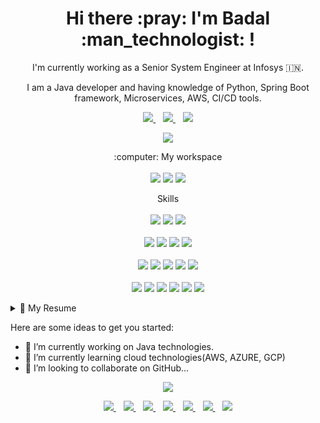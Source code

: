 
<h1 align='center'>
  Hi there :pray: I'm Badal :man_technologist: !
</h1>
<p align='center'>
  I'm currently working as a Senior System Engineer at Infosys 🇮🇳.
</p>
<p align='center'>I am a Java developer and having knowledge of Python, Spring Boot framework, Microservices, AWS, CI/CD tools.

<p align='center'>
  
  <a href="https://www.linkedin.com/in/badalsde/">
    <img src="https://img.shields.io/badge/linkedin-%230077B5.svg?&style=for-the-badge&logo=linkedin&logoColor=white" />
  </a>&nbsp;&nbsp;
  <a href="https://instagram.com/badalsde">
    <img src="https://img.shields.io/badge/instagram-%23E4405F.svg?&style=for-the-badge&logo=instagram&logoColor=white" />        
  </a>&nbsp;&nbsp;
  <a href="https://portfolio-iqzm.onrender.com">
    <img src="https://img.shields.io/badge/Portfolio-000000?style=for-the-badge&logo=About.me&logoColor=white" />        
  </a>
</p>

<p align='center'>
  <a href="#"><img src="https://github-readme-stats-git-masterrstaa-rickstaa.vercel.app/api?username=badalsde&theme=radical"></a>
</p>

<p align='center'>
  :computer: My workspace<br/><br/>
  <img src="https://img.shields.io/badge/Ubuntu-%230078D6.svg?&style=for-the-badge&logo=Ubuntu&logoColor=white" />
  <img src="https://img.shields.io/badge/intel-core%20i5%2010th-%230071C5.svg?&style=for-the-badge&logo=intel&logoColor=white" />
  <img src="https://img.shields.io/badge/RAM-12GB-%230071C5.svg?&style=for-the-badge&logoColor=white" />
</p>

<p align='center'> Skills <br><br>
  
  <img src="https://img.shields.io/badge/java-%23ED8B00.svg?style=for-the-badge&logo=openjdk&logoColor=white" />
  <img src="https://img.shields.io/badge/python-3670A0?style=for-the-badge&logo=python&logoColor=ffdd54" />
  <img src="https://img.shields.io/badge/shell_script-%23121011.svg?style=for-the-badge&logo=gnu-bash&logoColor=white"/><br><br>
  <img src="https://img.shields.io/badge/spring-%236DB33F.svg?style=for-the-badge&logo=spring&logoColor=white)" />
  <img src="https://img.shields.io/badge/Apache%20Kafka-000?style=for-the-badge&logo=apachekafka" />
  <img src="https://img.shields.io/badge/flask-%23000.svg?style=for-the-badge&logo=flask&logoColor=white" />
  <img src="https://img.shields.io/badge/AWS-%23FF9900.svg?style=for-the-badge&logo=amazon-aws&logoColor=white" /><br><br>
  <img src="https://img.shields.io/badge/HTML5-E34F26?style=for-the-badge&logo=html5&logoColor=white" />
  <img src="https://img.shields.io/badge/CSS3-1572B6?style=for-the-badge&logo=css3&logoColor=white" />
  <img src="https://img.shields.io/badge/Bootstrap-563D7C?style=for-the-badge&logo=bootstrap&logoColor=white" />
  <img src="https://img.shields.io/badge/MySQL-005C84?style=for-the-badge&logo=mysql&logoColor=white" />
  <img src="https://img.shields.io/badge/Oracle-F80000?style=for-the-badge&logo=Oracle&logoColor=white" /><br><br>
  <img src="https://img.shields.io/badge/Jira-0052CC?style=for-the-badge&logo=Jira&logoColor=white" />
  <img src="https://img.shields.io/badge/GIT-E44C30?style=for-the-badge&logo=git&logoColor=white" />
  <img src="https://img.shields.io/badge/Bitbucket-0747a6?style=for-the-badge&logo=bitbucket&logoColor=white" />
  <img src="https://img.shields.io/badge/TeamCity-000000?style=for-the-badge&logo=TeamCity&logoColor=white" />
  <img src="https://img.shields.io/badge/docker-%230db7ed.svg?style=for-the-badge&logo=docker&logoColor=white" />
  <img src="https://img.shields.io/badge/jenkins-%232C5263.svg?style=for-the-badge&logo=jenkins&logoColor=white" />

</p>


<details>
  <summary>📃 My Resume </summary>


## Education

- :man_student: **Computer Science & Engineering**\
  :calendar: 2016 - 2020\
  :school: **Gyan Ganga Collge of Technology** - Jabalpur

## Experience
  
- :technologist:**Senior System Engineer**\
  :calendar: 09/2021 - present\
  :office: **Infosys Limited** - Pune
  
- :technologist:**Python Developer**\
  :calendar: 07/2021 - 08/2021\
  :office: **RodadCast Technology** -New Delhi
  
- :technologist:**Associate Analyst**\
  :calendar: 06/2021 - 07/2021\
  :office: **Global Logic** -Gurugram
</details>


Here are some ideas to get you started:

- 🔭 I’m currently working on Java technologies.
- 🌱 I’m currently learning cloud technologies(AWS, AZURE, GCP)
- 👯 I’m looking to collaborate on GitHub...

<p align='center'>
  <a href="#"><img src="https://github-readme-activity-graph.cyclic.app/graph?username=badalsde&theme=tokyo-night"></a>
</p>
<p align='center'>
<a href="https://medium.com/@badalsde/">
    <img src="https://img.shields.io/badge/Medium-12100E?style=for-the-badge&logo=medium&logoColor=white" />
  </a>&nbsp;&nbsp;
<a href="https://www.kaggle.com/badal25">
    <img src="https://img.shields.io/badge/Kaggle-20BEFF?style=for-the-badge&logo=Kaggle&logoColor=white" />
  </a>&nbsp;&nbsp;
  <a href="https://twitter.com/badalsde">
    <img src="https://img.shields.io/badge/Twitter-1DA1F2?style=for-the-badge&logo=twitter&logoColor=white" />
  </a>&nbsp;&nbsp;
  <a href="https://www.facebook.com/badalsde/">
    <img src="https://img.shields.io/badge/Facebook-1877F2?style=for-the-badge&logo=facebook&logoColor=white" />
  </a>&nbsp;&nbsp;
  <a href="https://in.pinterest.com/badalsde/">
    <img src="https://img.shields.io/badge/Pinterest-%23E60023.svg?&style=for-the-badge&logo=Pinterest&logoColor=white" />
  </a>&nbsp;&nbsp;
  <a href="https://www.quora.com/profile/Badal-Kumar-1837">
    <img src="https://img.shields.io/badge/Quora-%23B92B27.svg?&style=for-the-badge&logo=Quora&logoColor=white" />
  </a>&nbsp;&nbsp;
<a href="https://gitlab.com/badalsde">
    <img src="https://img.shields.io/badge/GitLab-330F63?style=for-the-badge&logo=gitlab&logoColor=white" />
  </a>
</p>
